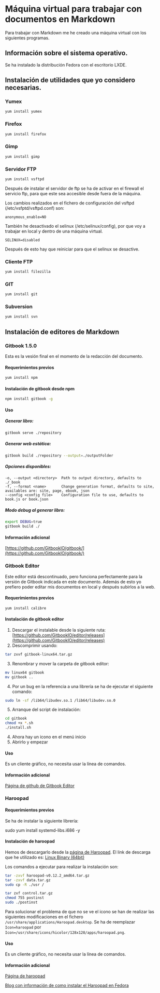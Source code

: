 # Máquina virtual para trabajar con documentos en Markdown

Para trabajar con Markdown me he creado una máquina virtual con los siguientes programas.

## Información sobre el sistema operativo.

Se ha instalado la distribución Fedora con el escritorio LXDE.

## Instalación de utilidades que yo considero necesarias.

### Yumex

``` bash
yum install yumex
```

### Firefox

``` bash
yum install firefox
```

### Gimp

``` bash
yum install gimp
```

### Servidor FTP

``` bash
yum install vsftpd
```

Después de instalar el servidor de ftp se ha de activar en el firewall el servicio ftp, para que este sea accesible desde fuera de la máquina.

Los cambios realizados en el fichero de configuración del vsftpd (/etc/vsfptd/vsftpd.conf) son:

```
anonymous_enable=NO
```

También he desactivado el selinux (/etc/selinux/config), por que voy a trabajar en local y dentro de una máquina virtual.

```
SELINUX=disabled
```

Después de esto hay que reiniciar para que el selinux se desactive.

### Cliente FTP

``` bash
yum install filezilla
```

### GIT

``` bash
yum install git
```

### Subversion

``` bash
yum install svn
```

## Instalación de editores de Markdown

### Gitbook 1.5.0

Esta es la vesión final en el momento de la redacción del documento.

#### Requerimientos previos

``` bash
yum install npm
```

#### Instalación de gitbook desde npm

``` bash
npm install gitbook -g
```

#### Uso

##### Generar libro:

``` bash
gitbook serve ./repository
```

##### Generar web estática:

``` bash
gitbook build ./repository --output=./outputFolder
```

##### Opciones disponibles:

```
-o, --output <directory>  Path to output directory, defaults to ./_book
-f, --format <name>       Change generation format, defaults to site, availables are: site, page, ebook, json
--config <config file>    Configuration file to use, defaults to book.js or book.json
```

##### Modo debug al generar libro:

``` bash
export DEBUG=true
gitbook build ./
```

#### Información adicional

[https://github.com/GitbookIO/gitbook/](https://github.com/GitbookIO/gitbook/)

### Gitbook Editor

Este editor está descontinuado, pero funciona perfectamente para la versión de Gitbook indicada en este documento. Además de esto yo prefiero poder editar mis documentos en local y después subirlos a la web.

#### Requerimientos previos

``` bash
yum install calibre
```

#### Instalación de gitbook editor

1. Descargar el instalable desde la siguiente ruta: [https://github.com/GitbookIO/editor/releases](https://github.com/GitbookIO/editor/releases)
2. Descomprimir usando:
 ``` bash
 tar zxvf gitbook-linux64.tar.gz
 ```
3. Renombrar y mover la carpeta de gitbook editor:
``` bash
mv linux64 gitbook
mv gitbook ..
```
4. Por un bug en la referencia a una librería se ha de ejecutar el siguiente comando:
``` bash
sudo ln -sf /lib64/libudev.so.1 /lib64/libudev.so.0
```
5. Arranque del script de instalación:
``` bash
cd gitbook
chmod +x *.sh
./install.sh
```
4. Ahora hay un icono en el menú inicio
5. Abrirlo y empezar


#### Uso

Es un cliente gráfico, no necesita usar la línea de comandos.

#### Información adicional

[Página de github de Gitbook Editor](https://github.com/GitbookIO/editor)

### Haroopad

#### Requerimientos previos

Se ha de instalar la siguiente librería:

sudo yum install systemd-libs.i686 -y

#### Instalación de haroopad

Hemos de descargarlo desde la [página de Haroopad](http://pad.haroopress.com/user.html).
El link de descarga que he utilizado es: [Linux Binary (64bit)](https://bitbucket.org/rhiokim/haroopad-download/downloads/haroopad-v0.13.0_x64.tar.gz)

Los comandos a ejecutar para realizar la instalación son:
``` bash
tar -zxvf haroopad-v0.12.2_amd64.tar.gz
tar -zxvf data.tar.gz
sudo cp -R ./usr /

tar zxf control.tar.gz
chmod 755 postinst
sudo ./postinst
```

Para solucionar el problema de que no se ve el icono se han de realizar las siguientes modificaciones en el fichero `/usr/share/applications/Haroopad.desktop`.
Se ha de reemplazar `Icon=haroopad` por `Icon=/usr/share/icons/hicolor/128x128/apps/haroopad.png`.


#### Uso

Es un cliente gráfico, no necesita usar la línea de comandos.

#### Información adicional

[Página de haroopad](http://pad.haroopress.com/user.html)

[Blog con información de como instalar el Haroopad en Fedora](http://www.bonashen.com/post/artifice/20140805-install-haroopad-on-fedora-20-64bit)
